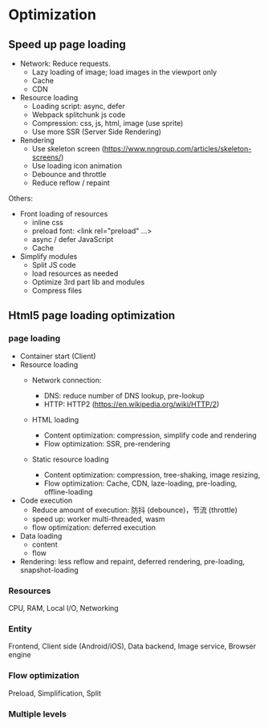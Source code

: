 # Optimization

## Speed up page loading

- Network: Reduce requests.
  - Lazy loading of image; load images in the viewport only
  - Cache
  - CDN
- Resource loading
  - Loading script: async, defer
  - Webpack splitchunk js code
  - Compression: css, js, html, image (use sprite)
  - Use more SSR (Server Side Rendering)
- Rendering
  - Use skeleton screen (https://www.nngroup.com/articles/skeleton-screens/)
  - Use loading icon animation
  - Debounce and throttle
  - Reduce reflow / repaint

Others:

- Front loading of resources
  - inline css
  - preload font: <link rel="preload" ...>
  - async / defer JavaScript
  - Cache
- Simplify modules
  - Split JS code
  - load resources as needed
  - Optimize 3rd part lib and modules
  - Compress files

## Html5 page loading optimization

### page loading

- Container start (Client)
- Resource loading
  - Network connection:
    - DNS: reduce number of DNS lookup, pre-lookup
    - HTTP: HTTP2 (https://en.wikipedia.org/wiki/HTTP/2)
   
  - HTML loading
    - Content optimization: compression, simplify code and rendering
    - Flow optimization: SSR, pre-rendering
  - Static resource loading
    - Content optimization: compression, tree-shaking, image resizing,
    - Flow optimization: Cache, CDN, laze-loading, pre-loading, offline-loading
- Code execution
  - Reduce amount of execution: 防抖 (debounce)，节流 (throttle)
  - speed up: worker multi-threaded, wasm
  - flow optimization: deferred execution
- Data loading
  - content
  - flow
- Rendering: less reflow and repaint, deferred rendering, pre-loading, snapshot-loading

### Resources

CPU, RAM, Local I/O, Networking

### Entity

Frontend, Client side (Android/iOS), Data backend, Image service, Browser engine 

### Flow optimization

Preload, Simplification, Split

### Multiple levels
